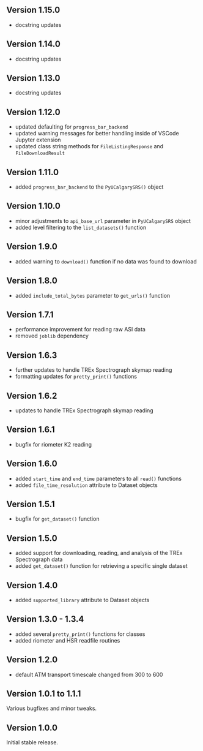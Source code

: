 Version 1.15.0
-------------------
- docstring updates


Version 1.14.0
-------------------
- docstring updates


Version 1.13.0
-------------------
- docstring updates


Version 1.12.0
-------------------
- updated defaulting for `progress_bar_backend`
- updated warning messages for better handling inside of VSCode Jupyter extension
- updated class string methods for `FileListingResponse` and `FileDownloadResult`


Version 1.11.0
-------------------
- added `progress_bar_backend` to the `PyUCalgarySRS()` object


Version 1.10.0
-------------------
- minor adjustments to `api_base_url` parameter in `PyUCalgarySRS` object
- added level filtering to the `list_datasets()` function


Version 1.9.0
-------------------
- added warning to `download()` function if no data was found to download


Version 1.8.0
-------------------
- added `include_total_bytes` parameter to `get_urls()` function


Version 1.7.1
-------------------
- performance improvement for reading raw ASI data
- removed `joblib` dependency


Version 1.6.3
-------------------
- further updates to handle TREx Spectrograph skymap reading
- formatting updates for `pretty_print()` functions


Version 1.6.2
-------------------
- updates to handle TREx Spectrograph skymap reading


Version 1.6.1
-------------------
- bugfix for riometer K2 reading


Version 1.6.0
-------------------
- added `start_time` and `end_time` parameters to all `read()` functions
- added `file_time_resolution` attribute to Dataset objects


Version 1.5.1
-------------------
- bugfix for `get_dataset()` function


Version 1.5.0
-------------------
- added support for downloading, reading, and analysis of the TREx Spectrograph data
- added `get_dataset()` function for retrieving a specific single dataset


Version 1.4.0
-------------------
- added `supported_library` attribute to Dataset objects


Version 1.3.0 - 1.3.4
-------------------
- added several `pretty_print()` functions for classes
- added riometer and HSR readfile routines


Version 1.2.0
-------------------
- default ATM transport timescale changed from 300 to 600


Version 1.0.1 to 1.1.1
--------------------
Various bugfixes and minor tweaks.


Version 1.0.0
--------------------
Initial stable release.
